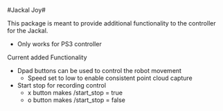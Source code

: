 #Jackal Joy#

This package is meant to provide additional functionality to the controller for the Jackal.

* Only works for PS3 controller 

Current added Functionality

* Dpad buttons can be used to control the robot movement
  * Speed set to low to enable consistent point cloud capture
* Start stop for recording control
  * x button makes /start_stop = true
  * o button makes /start_stop = false
